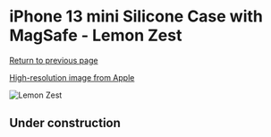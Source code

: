 # iPhone 13 mini Silicone Case with MagSafe - Lemon Zest

[Return to previous page](/iphone_13)

[High-resolution image from Apple](https://store.storeimages.cdn-apple.com/8756/as-images.apple.com/is/MN623?wid=4500&hei=4500&fmt=png)

<div style="width: 500px"><img src="/everyphone/MN623.png" alt="Lemon Zest"></div>

## Under construction
